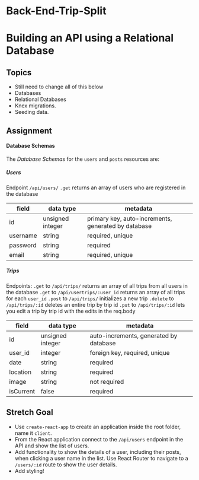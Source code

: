 # Back-End-Trip-Split
# Building an API using a Relational Database

## Topics
- Still need to change all of this below 
- Databases
- Relational Databases
- Knex migrations.
- Seeding data.

## Assignment

#### Database Schemas

The _Database Schemas_ for the `users` and `posts` resources are:

##### Users

Endpoint `/api/users/`
`.get` returns an array of users who are registered in the database

| field                   | data type        | metadata                                            |
| ----------------------- | ---------------- | --------------------------------------------------- |
| id                      | unsigned integer | primary key, auto-increments, generated by database |
| username                | string           | required, unique                                    |
| password                | string           | required                                            |
| email                   | string           | required, unique                                    |

##### Trips

Endpoints:
`.get` to `/api/trips/` returns an array of all trips from all users in the database
`.get` to `/api/usertrips/:user_id` returns an array of all trips for each `user_id`
`.post` to `/api/trips/` initializes a new trip
`.delete` to `/api/trips/:id` deletes an entire trip by trip id 
`.put` to `/api/trips/:id` lets you edit a trip by trip id with the edits in the req.body 


| field                   | data type        | metadata                                            |
| ----------------------- | ---------------- | --------------------------------------------------- |
| id                      | unsigned integer | auto-increments, generated by database              |
| user_id                 | integer          | foreign key, required, unique                       |
| date                    | string           | required                                            |
| location                | string           | required                                            |
| image                   | string           | not required                                        |
| isCurrent               | false            | required                                            |












## Stretch Goal

- Use `create-react-app` to create an application inside the root folder, name it `client`.
- From the React application connect to the `/api/users` endpoint in the API and show the list of users.
- Add functionality to show the details of a user, including their posts, when clicking a user name in the list. Use React Router to navigate to a `/users/:id` route to show the user details.
- Add styling!
